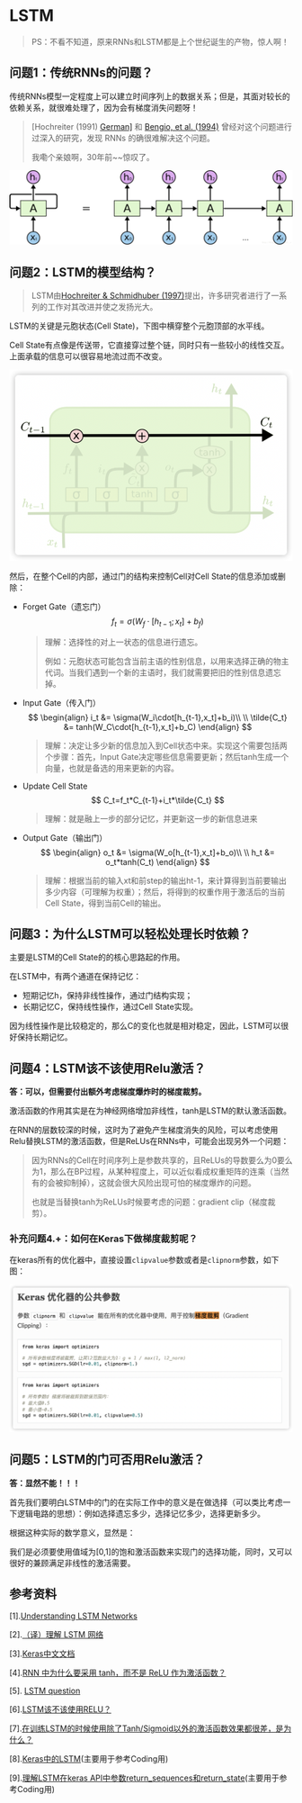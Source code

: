 # LSTM

> PS：不看不知道，原来RNNs和LSTM都是上个世纪诞生的产物，惊人啊！

## 问题1：传统RNNs的问题？

传统RNNs模型一定程度上可以建立时间序列上的数据关系；但是，其面对较长的依赖关系，就很难处理了，因为会有梯度消失问题呀！

> [Hochreiter (1991) [German\]](http://people.idsia.ch/~juergen/SeppHochreiter1991ThesisAdvisorSchmidhuber.pdf) 和 [Bengio, et al. (1994)](http://www-dsi.ing.unifi.it/~paolo/ps/tnn-94-gradient.pdf) 曾经对这个问题进行过深入的研究，发现 RNNs 的确很难解决这个问题。
>
> 我嘞个亲娘啊，30年前~~惊叹了。

![](https://raw.githubusercontent.com/anxiang1836/FigureBed/master/img/20200303221040.png)

## 问题2：LSTM的模型结构？

> LSTM由[Hochreiter & Schmidhuber (1997)](http://deeplearning.cs.cmu.edu/pdfs/Hochreiter97_lstm.pdf)提出，许多研究者进行了一系列的工作对其改进并使之发扬光大。

LSTM的关键是元胞状态(Cell State)，下图中横穿整个元胞顶部的水平线。

Cell State有点像是传送带，它直接穿过整个链，同时只有一些较小的线性交互。上面承载的信息可以很容易地流过而不改变。

![](https://raw.githubusercontent.com/anxiang1836/FigureBed/master/img/20200303222001.png)

然后，在整个Cell的内部，通过门的结构来控制Cell对Cell State的信息添加或删除：

- Forget Gate（遗忘门）
  $$
  f_t = \sigma(W_f\cdot[h_{t-1};x_t]+b_f)
  $$

  > 理解：选择性的对上一状态的信息进行遗忘。
  >
  > 例如：元胞状态可能包含当前主语的性别信息，以用来选择正确的物主代词。当我们遇到一个新的主语时，我们就需要把旧的性别信息遗忘掉。

- Input Gate（传入门）
  $$
  \begin{align}
  i_t &= \sigma(W_i\cdot[h_{t-1},x_t]+b_i)\\
  \\
  \tilde{C_t} &= tanh(W_C\cdot[h_{t-1},x_t]+b_C)
  \end{align}
  $$

  > 理解：决定让多少新的信息加入到Cell状态中来。实现这个需要包括两个步骤：首先，Input Gate决定哪些信息需要更新；然后tanh生成一个向量，也就是备选的用来更新的内容。

- Update Cell State
  $$
  C_t=f_t*C_{t-1}+i_t*\tilde{C_t}
  $$

  > 理解：就是融上一步的部分记忆，并更新这一步的新信息进来

- Output Gate（输出门）
  $$
  \begin{align}
  o_t &= \sigma(W_o[h_{t-1},x_t]+b_o)\\
  \\
  h_t &= o_t*tanh(C_t)
  \end{align}
  $$

  > 理解：根据当前的输入xt和前step的输出ht-1，来计算得到当前要输出多少内容（可理解为权重）；然后，将得到的权重作用于激活后的当前Cell State，得到当前Cell的输出。

## 问题3：为什么LSTM可以轻松处理长时依赖？

主要是LSTM的Cell State的的核心思路起的作用。

在LSTM中，有两个通道在保持记忆：

- 短期记忆h，保持非线性操作，通过门结构实现；
- 长期记忆C，保持线性操作，通过Cell State实现。

因为线性操作是比较稳定的，那么C的变化也就是相对稳定，因此，LSTM可以很好保持长期记忆。

## 问题4：LSTM该不该使用Relu激活？

**答：可以，但需要付出额外考虑梯度爆炸时的梯度裁剪。**

激活函数的作用其实是在为神经网络增加非线性，tanh是LSTM的默认激活函数。

在RNN的层数较深的时候，这时为了避免产生梯度消失的风险，可以考虑使用Relu替换LSTM的激活函数，但是ReLUs在RNNs中，可能会出现另外一个问题：

> 因为RNNs的Cell在时间序列上是参数共享的，且ReLUs的导数要么为0要么为1，那么在BP过程，从某种程度上，可以近似看成权重矩阵的连乘（当然有的会被抑制掉），这就会很大风险出现可怕的梯度爆炸的问题。
>
> 也就是当替换tanh为ReLUs时候要考虑的问题：gradient clip（梯度裁剪）。

### 补充问题4.+：如何在Keras下做梯度裁剪呢？

在keras所有的优化器中，直接设置`clipvalue`参数或者是`clipnorm`参数，如下图：

![](https://raw.githubusercontent.com/anxiang1836/FigureBed/master/img/20200304012351.png)

## 问题5：LSTM的门可否用Relu激活？

**答：显然不能！！！**

首先我们要明白LSTM中的门的在实际工作中的意义是在做选择（可以类比考虑一下逻辑电路的思想）：例如选择遗忘多少，选择记忆多少，选择更新多少。

根据这种实际的数学意义，显然是：

我们是必须要使用值域为[0,1]的饱和激活函数来实现门的选择功能，同时，又可以很好的兼顾满足非线性的激活需要。



## 参考资料

\[1\].[Understanding LSTM Networks](http://colah.github.io/posts/2015-08-Understanding-LSTMs/)

\[2\].[（译）理解 LSTM 网络](https://blog.csdn.net/Jerr__y/article/details/58598296)

\[3\].[Keras中文文档](https://keras.io/zh/optimizers/) 

\[4\].[RNN 中为什么要采用 tanh，而不是 ReLU 作为激活函数？](https://www.zhihu.com/question/61265076)

\[5\]. [LSTM question](https://www.reddit.com/r/MachineLearning/comments/2t1rsp/lstm_question/)

\[6\].[LSTM该不该使用RELU？](https://blog.csdn.net/xygl2009/article/details/78855795)

\[7\].[在训练LSTM的时候使用除了Tanh/Sigmoid以外的激活函数效果都很差，是为什么？](https://www.zhihu.com/question/49272008?from=profile_question_card)

\[8\].[Keras中的LSTM](https://www.jianshu.com/p/3edff278f021)(主要用于参考Coding用)

\[9\].[理解LSTM在keras API中参数return_sequences和return_state](https://blog.csdn.net/u011327333/article/details/78501054)(主要用于参考Coding用)

